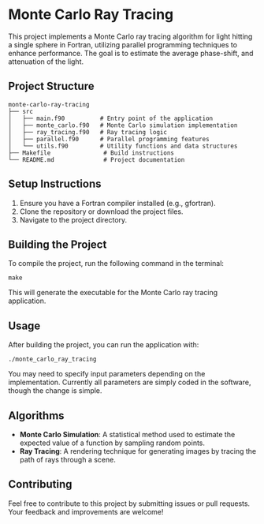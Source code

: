 # Monte Carlo Ray Tracing

This project implements a Monte Carlo ray tracing algorithm for light hitting a single sphere in Fortran, utilizing parallel programming techniques to enhance performance. The goal is to estimate the average phase-shift, and attenuation of the light. 

## Project Structure

```
monte-carlo-ray-tracing
├── src
│   ├── main.f90          # Entry point of the application
│   ├── monte_carlo.f90   # Monte Carlo simulation implementation
│   ├── ray_tracing.f90   # Ray tracing logic
│   ├── parallel.f90      # Parallel programming features
│   └── utils.f90         # Utility functions and data structures
├── Makefile               # Build instructions
└── README.md              # Project documentation
```

## Setup Instructions

1. Ensure you have a Fortran compiler installed (e.g., gfortran).
2. Clone the repository or download the project files.
3. Navigate to the project directory.

## Building the Project

To compile the project, run the following command in the terminal:

```
make
```

This will generate the executable for the Monte Carlo ray tracing application.

## Usage

After building the project, you can run the application with:

```
./monte_carlo_ray_tracing
```

You may need to specify input parameters depending on the implementation. Currently all parameters are simply coded in the software, though the change is simple. 

## Algorithms

- **Monte Carlo Simulation**: A statistical method used to estimate the expected value of a function by sampling random points.
- **Ray Tracing**: A rendering technique for generating images by tracing the path of rays through a scene.

## Contributing

Feel free to contribute to this project by submitting issues or pull requests. Your feedback and improvements are welcome!